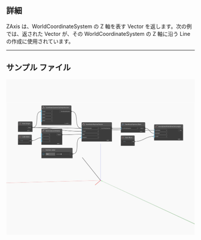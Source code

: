 ## 詳細
ZAxis は、WorldCoordinateSystem の Z 軸を表す Vector を返します。次の例では、返された Vector が、その WorldCoordinateSystem の Z 軸に沿う Line の作成に使用されています。
___
## サンプル ファイル

![ZAxis](./Autodesk.DesignScript.Geometry.CoordinateSystem.ZAxis_img.jpg)

